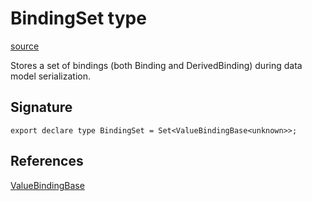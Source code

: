 # BindingSet type

[source](https://developers.meta.com/horizon-worlds/reference/2.0.0/ui_bindingset)

Stores a set of bindings (both Binding and DerivedBinding) during data model serialization.

## Signature

```
export declare type BindingSet = Set<ValueBindingBase<unknown>>;
```

## References

[ValueBindingBase](/horizon-worlds/reference/2.0.0/ui_valuebindingbase)